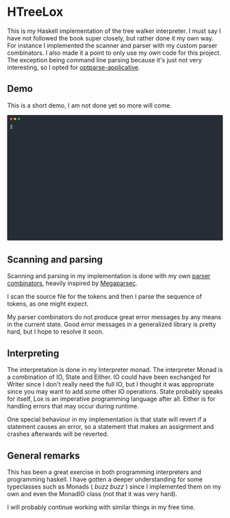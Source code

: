 # HTreeLox

This is my Haskell implementation of the tree walker interpreter.
I must say I have not followed the book super closely, but rather done it my own way.
For instance I implemented the scanner and parser with my custom parser combinators.
I also made it a point to only use my own code for this project.
The exception being command line parsing because it's just not very interesting,
so I opted for [optparse-applicative](https://hackage.haskell.org/package/optparse-applicative).

## Demo

This is a short demo, I am not done yet so more will come.

![Demo](./res/demo.svg)

## Scanning and parsing

Scanning and parsing in my implementation is done with my own
[parser combinators](https://en.wikipedia.org/wiki/Parser_combinator),
heavily inspired by [Megaparsec](https://github.com/mrkkrp/megaparsec).

I scan the source file for the tokens and then I parse the sequence of tokens, as
one might expect.

My parser combinators do not produce great error messages by any means in the
current state. Good error messages in a generalized library is pretty hard, but
I hope to resolve it soon.

## Interpreting

The interpretation is done in my Interpreter monad. The interpreter Monad is a
combination of IO, State and Either. IO could have been exchanged for Writer
since I don't really need the full IO, but I thought it was appropriate since
you may want to add some other IO operations. State probably speaks for itself,
Lox is an imperative programming language after all. Either is for handling
errors that may occur during runtime.

One special behaviour in my implementation
is that state will revert if a statement causes an error, so a statement that
makes an assignment and crashes afterwards will be reverted.

## General remarks

This has been a great exercise in both programming interpreters and programming
haskell. I have gotten a deeper understanding for some typeclasses such as
Monads ( _buzz buzz_ ) since I implemented them on my own and even the MonadIO
class (not that it was very hard).

I will probably continue working with similar things in my free time.
